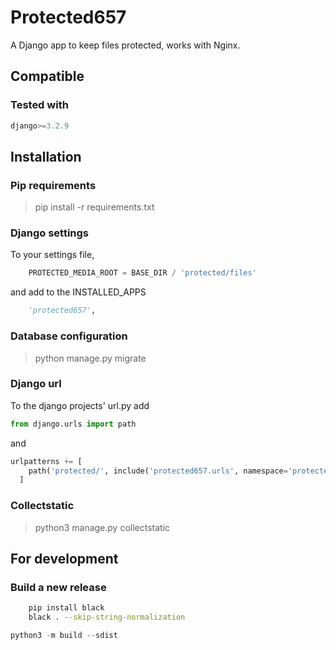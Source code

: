 
# Protected657 #

A Django app to keep files protected, works with Nginx.

## Compatible ##

### Tested with ###

``` Python
django>=3.2.9
```

## Installation ###
  
### Pip requirements ###

> pip install -r requirements.txt

### Django settings ###

To your settings file,

``` Python
    PROTECTED_MEDIA_ROOT = BASE_DIR / 'protected/files'
```

and add to the INSTALLED_APPS

``` Python
    'protected657',
```

### Database configuration ###

> python manage.py migrate

### Django url ###

To the django projects' url.py add

``` python
from django.urls import path

```

and

``` python
urlpatterns += [
    path('protected/', include('protected657.urls', namespace='protected657')),
  ]
```

### Collectstatic ###

> python3 manage.py collectstatic

## For development ##

### Build a new release ###

``` bash
    pip install black
    black . --skip-string-normalization
```

``` python
python3 -m build --sdist
```
